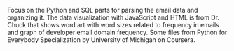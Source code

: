 Focus on the Python and SQL parts for parsing the email data and organizing it. 
The data visualization with JavaScript and HTML is from Dr. Chuck that shows word art with word sizes related to frequency in emails and graph of developer email domain frequency. 
Some files from Python for Everybody Specialization by University of Michigan on Coursera.

